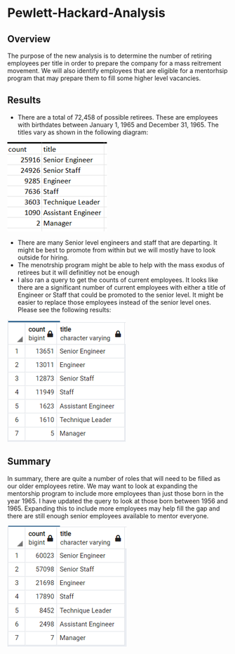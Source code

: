 # Pewlett-Hackard-Analysis

## Overview
The purpose of the new analysis is to determine the number of retiring employees per title in order to prepare the company for a mass reitrement movement. We will also identify employees that are eligible for a mentorhsip program that may prepare them to fill some higher level vacancies.

## Results
* There are a total of 72,458 of possible retirees. These are employees with birthdates between January 1, 1965 and December 31, 1965. The titles vary as shown in the following diagram:

![Retiring Titles](https://github.com/remenars/Pewlett-Hackard-Analysis/blob/main/Retiring%20Counts.png)
  
* There are many Senior level engineers and staff that are departing. It might be best to promote from within but we will mostly have to look outside for hiring.
* The menotrship program might be able to help with the mass exodus of retirees but it will definitley not be enough
* I also ran a query to get the counts of current employees. It looks like there are a significant number of current employees with either a title of Engineer or Staff that could be promoted to the senior level. It might be easier to replace those employees instead of the senior level ones. Please see the following results:

![Current_Titles](https://github.com/remenars/Pewlett-Hackard-Analysis/blob/main/Current%20Counts.png)

## Summary

In summary, there are quite a number of roles that will need to be filled as our older employees retire. We may want to look at expanding the mentorship program to include more employees than just those born in the year 1965. I have updated the query to look at those born between 1956 and 1965. Expanding this to include more employees may help fill the gap and there are still enough senior employees available to mentor everyone. 

![mentorship_decade](https://github.com/remenars/Pewlett-Hackard-Analysis/blob/main/mentorship_decade.png)
